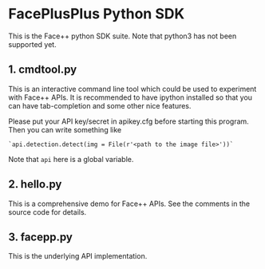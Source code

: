 # FacePlusPlus Python SDK

This is the Face++ python SDK suite. Note that python3 has not been supported
yet.

## 1. cmdtool.py
This is an interactive command line tool which could be used to experiment
with Face++ APIs. It is recommended to have ipython installed so that you can
have tab-completion and some other nice features.

Please put your API key/secret in apikey.cfg before starting this program.
Then you can write something like

    `api.detection.detect(img = File(r'<path to the image file>'))`

Note that `api` here is a global variable.

## 2. hello.py
This is a comprehensive demo for Face++ APIs. See the comments in the source
code for details.

## 3. facepp.py

This is the underlying API implementation.

